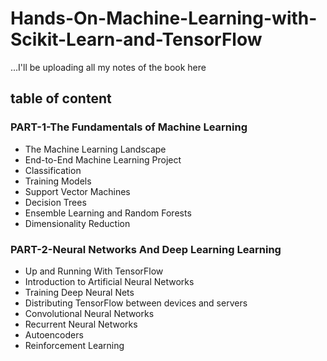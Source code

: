 
# Hands-On-Machine-Learning-with-Scikit-Learn-and-TensorFlow

...I'll be uploading all my notes of the book here 

## table of content

### PART-1-The Fundamentals of Machine Learning

- The Machine Learning Landscape
- End-to-End Machine Learning Project
- Classification
- Training Models
- Support Vector Machines
- Decision Trees
- Ensemble Learning and Random Forests
- Dimensionality Reduction

### PART-2-Neural Networks And Deep Learning Learning

- Up and Running With TensorFlow
- Introduction to Artificial Neural Networks
- Training Deep Neural Nets
- Distributing TensorFlow between devices and servers
- Convolutional Neural Networks
- Recurrent Neural Networks
- Autoencoders
- Reinforcement Learning
